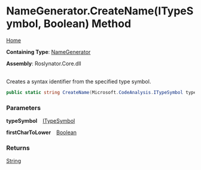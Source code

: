 # NameGenerator\.CreateName\(ITypeSymbol, Boolean\) Method

[Home](../../../README.md)

**Containing Type**: [NameGenerator](../README.md)

**Assembly**: Roslynator\.Core\.dll

\
Creates a syntax identifier from the specified type symbol\.

```csharp
public static string CreateName(Microsoft.CodeAnalysis.ITypeSymbol typeSymbol, bool firstCharToLower = false)
```

### Parameters

**typeSymbol** &ensp; [ITypeSymbol](https://docs.microsoft.com/en-us/dotnet/api/microsoft.codeanalysis.itypesymbol)

**firstCharToLower** &ensp; [Boolean](https://docs.microsoft.com/en-us/dotnet/api/system.boolean)

### Returns

[String](https://docs.microsoft.com/en-us/dotnet/api/system.string)

